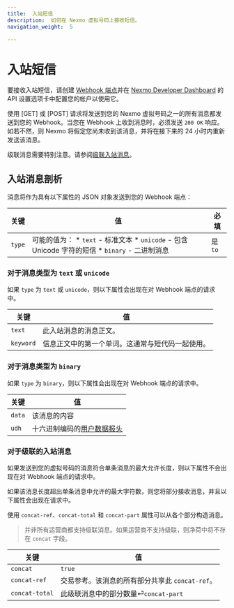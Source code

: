 ```yaml
---
title:  入站短信
description:  如何在 Nexmo 虚拟号码上接收短信。
navigation_weight:  5

---
```



入站短信
====

要接收入站短信，请创建 [Webhook 端点](/concepts/guides/webhooks)并在 [Nexmo Developer Dashboard](https://dashboard.nexmo.com/settings) 的 API 设置选项卡中配置您的帐户以使用它。

使用 [GET] 或 [POST] 请求将发送到您的 Nexmo 虚拟号码之一的所有消息都发送到您的 Webhook。当您在 Webhook 上收到消息时，必须发送 `200 OK` 响应。如若不然，则 Nexmo 将假定您尚未收到该消息，并将在接下来的 24 小时内重新发送该消息。

级联消息需要特别注意。请参阅[级联入站消息](#for-concatenated-inbound-messages)。

入站消息剖析
------

消息将作为具有以下属性的 JSON 对象发送到您的 Webhook 端点：

关键 | 值 | 必填
--|--|--
`type` | 可能的值为： * `text` - 标准文本 * `unicode` - 包含 Unicode 字符的短信 * `binary` - 二进制消息 | 是 `to` | 消息发送 *到* 的电话号码。 **这是您的虚拟号码** 。|是 `msisdn` | 此入站消息发送 *自* 的电话号码。| 是 `messageId` | Nexmo 对此消息的唯一标识符。|是 `message-timestamp` | Nexmo 开始按以下格式将入站消息推送到您的 Webhook 端点的 [UTC±00:00](https://en.wikipedia.org/wiki/UTC%C2%B100:00) 时间：`YYYY-MM-DD HH:MM:SS`。|是 `timestamp` | [unix 时间戳](https://www.unixtimestamp.com/)代表的 `message-timestamp`。| 否 `nonce` | 一个将不可预测的额外元素添加到请求签名中的随机字符串。您可以将 `nonce` 和 `timestamp` 参数与共享密码一起使用，以计算和验证入站消息的签名。| 如果您的消息[已签名](/concepts/guides/signing-messages)

### 对于消息类型为 `text` 或 `unicode`

如果 `type` 为 `text` 或 `unicode`，则以下属性会出现在对 Webhook 端点的请求中。

关键 | 值
-- | --
`text` | 此入站消息的消息正文。
`keyword` | 信息正文中的第一个单词。这通常与短代码一起使用。

### 对于消息类型为 `binary`

如果 `type` 为 `binary`，则以下属性会出现在对 Webhook 端点的请求中。

关键 |值
-- | --
`data` | 该消息的内容
`udh` | 十六进制编码的[用户数据报头](https://en.wikipedia.org/wiki/User_Data_Header)

### 对于级联的入站消息

如果发送到您的虚拟号码的消息符合单条消息的最大允许长度，则以下属性不会出现在对 Webhook 端点的请求中。

如果该消息长度超出单条消息中允许的最大字符数，则您将部分接收消息，并且以下属性会出现在请求中。

使用 `concat-ref`、`concat-total` 和 `concat-part` 属性可以从各个部分构造消息。

> 并非所有运营商都支持级联消息。如果运营商不支持级联，则净荷中将不存在 `concat` 字段。

关键 | 值
-- | --
`concat` | `true`
`concat-ref` | 交易参考。该消息的所有部分共享此 `concat-ref`。
`concat-total` | 此级联消息中的部分数量⏎`concat-part` | 消息中该部分的编号。消息的第一部分为 `1`。

